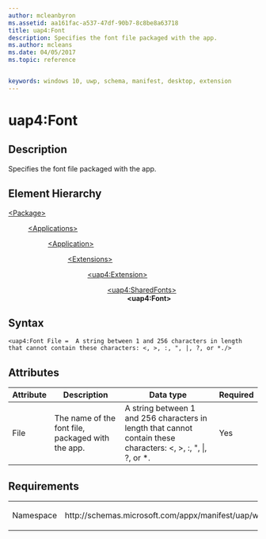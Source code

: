 ```yaml
---
author: mcleanbyron
ms.assetid: aa161fac-a537-47df-90b7-8c8be8a63718
title: uap4:Font
description: Specifies the font file packaged with the app. 
ms.author: mcleans
ms.date: 04/05/2017
ms.topic: reference


keywords: windows 10, uwp, schema, manifest, desktop, extension 
---
```


# uap4:Font

## Description
Specifies the font file packaged with the app.

## Element Hierarchy
<dl>
<dt><a href="element-package.md">&lt;Package&gt;</a></dt>
<dd>
<dl>
<dt><a href="element-applications.md">&lt;Applications&gt;</a></dt>
<dd>
<dl>
<dt><a href="element-application.md">&lt;Application&gt;</a></dt>
<dd>
<dl>
<dt><a href="element-1-extensions.md">&lt;Extensions&gt;</a></dt>
<dd>
<dl>
<dt><a href="element-uap4-extension.md">&lt;uap4:Extension&gt;</a></dt>
<dd>
<dl>
<dt><a href="element-uap4-sharedfonts.md">&lt;uap4:SharedFonts&gt;</a></dt>
<dd><b>&lt;uap4:Font&gt;</b></dd>
</dl>
</dd>
</dl>
</dd>
</dl>
</dd>
</dl>
</dd>
</dl>
</dd>
</dl>

## Syntax
```syntax
<uap4:Font File =  A string between 1 and 256 characters in length that cannot contain these characters: <, >, :, ", |, ?, or *./>
```
## Attributes
| Attribute | Description | Data type | Required |
|-----------|-------------|-----------|----------|
| File | The name of the font file, packaged with the app. | A string between 1 and 256 characters in length that cannot contain these characters: <, >, :, ", &#124;, ?, or *. | Yes |

## Requirements

<table>
<colgroup>
<col width="50%" />
<col width="50%" />
</colgroup>
<tbody>
<tr class="odd">
<td><p>Namespace</p></td>
<td><p>http://schemas.microsoft.com/appx/manifest/uap/windows10/4</p></td>
</tr>
</tbody>
</table>